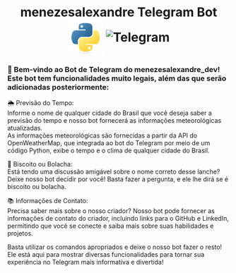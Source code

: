 <h1 align="center">menezesalexandre Telegram Bot<img align="center" alt="Python" height="80" width="80" src="https://raw.githubusercontent.com/devicons/devicon/master/icons/python/python-original.svg">  <img align="center" alt="Telegram" height="80" width="80" src="https://upload.wikimedia.org/wikipedia/commons/8/82/Telegram_logo.svg"></h1> 


### 🤖 Bem-vindo ao Bot de Telegram do menezesalexandre_dev! Este bot tem funcionalidades muito legais, além das que serão adicionadas posteriormente:

🌦️ Previsão do Tempo: 
<br>Informe o nome de qualquer cidade do Brasil que você deseja saber a previsão do tempo e nosso bot fornecerá as informações meteorológicas atualizadas.
<br>As informações meteorológicas são fornecidas a partir da API do OpenWeatherMap, que integrada ao bot do Telegram por meio de um código Python, exibe o tempo e o clima de qualquer cidade do Brasil.

🍪 Biscoito ou Bolacha: 
<br>Está tendo uma discussão amigável sobre o nome correto desse lanche? Deixe nosso bot decidir por você! Basta fazer a pergunta, e ele lhe dirá se é biscoito ou bolacha.

📚 Informações de Contato: 
<br>Precisa saber mais sobre o nosso criador? Nosso bot pode fornecer as informações de contato do criador, incluindo links para o GitHub e LinkedIn, permitindo que você se conecte e saiba mais sobre suas habilidades e projetos.

Basta utilizar os comandos apropriados e deixe o nosso bot fazer o resto! Ele está aqui para mostrar diversas funcionalidades para tornar sua experiência no Telegram mais informativa e divertida!
